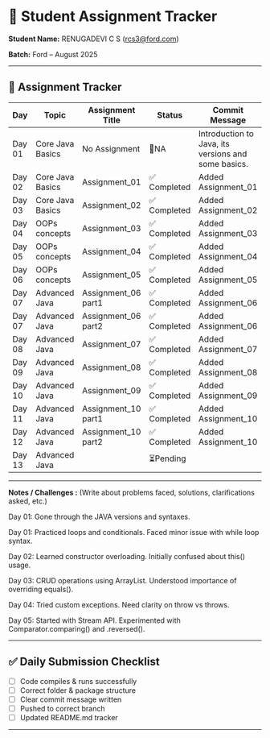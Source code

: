 # 📘 Student Assignment Tracker  

**Student Name:** RENUGADEVI C S (rcs3@ford.com) 

**Batch:** Ford – August 2025  

---

## 📅 Assignment Tracker  

| Day    | Topic                | Assignment Title                        | Status         | Commit Message                                       |
|--------|----------------------|-----------------------------------------|----------------|------------------------------------------------------|
| Day 01 | Core Java Basics     | No Assignment                           | 🚫NA          | Introduction to Java, its versions and some basics.   |
| Day 02 | Core Java Basics     | Assignment_01                           | ✅ Completed  | Added Assignment_01                                   |
| Day 03 | Core Java Basics     | Assignment_02                           | ✅ Completed  | Added Assignment_02                                   |
| Day 04 | OOPs concepts        | Assignment_03                           | ✅ Completed  | Added Assignment_03                                   |
| Day 05 | OOPs concepts        | Assignment_04                           | ✅ Completed  | Added Assignment_04                                   |
| Day 06 | OOPs concepts        | Assignment_05                           | ✅ Completed  | Added Assignment_05                                   |
| Day 07 | Advanced Java        | Assignment_06 part1                     | ✅ Completed  | Added Assignment_06                                   |
| Day 07 | Advanced Java        | Assignment_06 part2                     | ✅ Completed  | Added Assignment_06                                   |
| Day 08 | Advanced Java        | Assignment_07                           | ✅ Completed  | Added Assignment_07                                   |
| Day 09 | Advanced Java        | Assignment_08                           | ✅ Completed  | Added Assignment_08                                   |
| Day 10 | Advanced Java        | Assignment_09                           | ✅ Completed  | Added Assignment_09                                   |
| Day 11 | Advanced Java        | Assignment_10 part1                     | ✅ Completed  | Added Assignment_10                                   |
| Day 12 | Advanced Java        | Assignment_10 part2                     | ✅ Completed  | Added Assignment_10                                   |
| Day 13 | Advanced Java        |                                         | ⏳Pending     |                                                       |



---

**Notes / Challenges :** (Write about problems faced, solutions, clarifications asked, etc.)

Day 01: Gone through the JAVA versions and syntaxes.

Day 01: Practiced loops and conditionals. Faced minor issue with while loop syntax.

Day 02: Learned constructor overloading. Initially confused about this() usage.

Day 03: CRUD operations using ArrayList. Understood importance of overriding equals().

Day 04: Tried custom exceptions. Need clarity on throw vs throws.

Day 05: Started with Stream API. Experimented with Comparator.comparing() and .reversed().


---

## ✅ Daily Submission Checklist  

- [ ] Code compiles & runs successfully  
- [ ] Correct folder & package structure  
- [ ] Clear commit message written  
- [ ] Pushed to correct branch  
- [ ] Updated README.md tracker  

---
